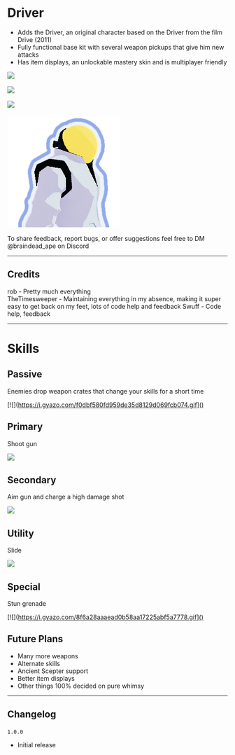 # Driver
- Adds the Driver, an original character based on the Driver from the film Drive (2011)
- Fully functional base kit with several weapon pickups that give him new attacks
- Has item displays, an unlockable mastery skin and is multiplayer friendly

[![](https://cdn.discordapp.com/attachments/849129837565050900/1159962837955903548/image.png?ex=6532ee93&is=65207993&hm=4ef98a9fc9e69d69d2adc6ddde69ee92d5b966e3baeb6a454eb365d4420a83de&)]()

[![](https://cdn.discordapp.com/attachments/849129837565050900/1159963117799886908/image.png?ex=6532eed6&is=652079d6&hm=678908905b2abca7913c9c2ac75d8287413d4cde7b220857357efc59d439fb8c&)]()

[![](https://media.discordapp.net/attachments/849129837565050900/1156040208320577606/image.png?ex=652de3d7&is=651b6ed7&hm=1129a32927eead9a49ed1952f0c7f8439628ab1aabddc220fd1a510e7b466dc7&=)]()

[![](https://raw.githubusercontent.com/ArcPh1r3/DriverMod/main/DriverUnityProject/Assets/Driver/Icons/texDriverIcon.png)]()

To share feedback, report bugs, or offer suggestions feel free to DM @braindead_ape on Discord

___

## Credits
rob - Pretty much everything  
TheTimesweeper - Maintaining everything in my absence, making it super easy to get back on my feet, lots of code help and feedback
Swuff - Code help, feedback

___

# Skills

## Passive
Enemies drop weapon crates that change your skills for a short time

[![](https://i.gyazo.com/f0dbf580fd959de35d8129d069fcb074.gif]()

## Primary
Shoot gun

[![](https://i.gyazo.com/0bc5c50c0bae98dea7a55486ef2c9eac.gif)]()

## Secondary
Aim gun and charge a high damage shot

[![](https://i.gyazo.com/22befe7019e39f9f10b515981917798c.gif)]()

## Utility
Slide

[![](https://i.gyazo.com/4a556489fc94135301fa3ae515784796.gif)]()

## Special
Stun grenade

[![](https://i.gyazo.com/8f6a28aaaead0b58aa17225abf5a7778.gif]()


## Future Plans
- Many more weapons
- Alternate skills
- Ancient Scepter support
- Better item displays
- Other things 100% decided on pure whimsy

___

## Changelog

`1.0.0`
- Initial release